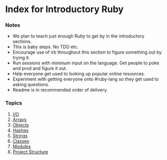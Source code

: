# Index for Introductory Ruby

### Notes

* We plan to teach just enough Ruby to get by in the introductory sections.
* This is baby steps. No TDD etc.
* Encourage use of irb throughout this section to figure something out by trying it.
* Run sessions with minimum input on the language. Get people to poke and prod and figure it out.
* Help everyone get used to looking up popular online resources.
* Experiment with getting everyone onto #ruby-lang so they get used to asking questions.
* Readme is in recommended order of delivery.

### Topics

1. [I/O](course_contents/io.md)
1. [Arrays](course_contents/arrays.md)
1. [Objects](course_contents/objects.md)
1. [Hashes](course_contents/hashes.md)
1. [Strings](course_contents/strings.md)
1. [Classes](course_contents/classes.md)
1. [Modules](course_contents/modules.md)
1. [Project Structure](course_contents/project_structure.md)